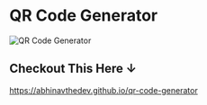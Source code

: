 # QR Code Generator

![QR Code Generator](https://github.com/AbhinavTheDev/qr-code-generator/assets/85792055/1a1546e0-c21b-478a-8cf1-40191a37cd0b)

## Checkout This Here &darr;
https://abhinavthedev.github.io/qr-code-generator
